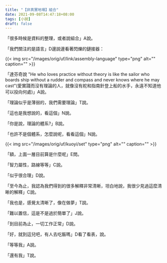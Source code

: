 ```yaml
---
title: "【非真實地場】組合"
date: 2021-09-08T14:47:18+08:00
tags: [小說]
draft: false
---
```


「很多時候是資料的整理，或者說組合」A說。

「我們關注的是語言」D邊說邊看著閃爍的鏈接器：

{{< img src="/images/orig/uf/link/assembly-language" type="png" alt="" caption="" >}}

「達芬奇說 "He who loves practice without theory is like the sailor who boards ship without a rudder and compass and never knows where he may cast"(愛實踐而沒有理論的人，就像沒有舵和指南針登上船的水手，永遠不知道他可以投向何處)」A說。

「理論似乎是薄弱的，我們需要理論」T說。

「這也是我想說的，看這個」N說。

「你是說，理論的體系?」B說。

「也許不是個體系，怎麼說呢，看看這個」N說。

{{< img src="/images/orig/uf/kuoyi/set" type="png" alt="" caption="" >}}

「額，上面一層目前算是什麼呢」E問。

「智力屬性，路線等等」C說。

「似乎很合理」D說。

「至今為止，我認為我們得到的很多解釋非常清晰，坦白地說，我很少見過這麼清晰的解釋」C說。

「我也是，感覺太清晰了，像在做夢」T說。

「難以置信，這是不是過於簡單了」J說。

「到目前為止，一切工作正常」D說。

「好，就到這兒吧，有人去吃飯嗎」D看了看表，說。

「等等我」A說。

「還有我」T說。